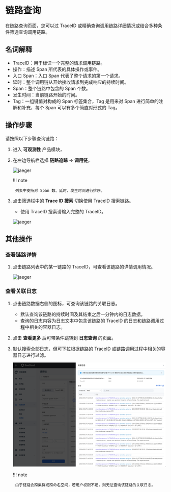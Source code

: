 # 链路查询

在链路查询页面，您可以过 TraceID 或精确查询调用链路详细情况或结合多种条件筛选查询调用链路。

## 名词解释

- TraceID：用于标识一个完整的请求调用链路。
- 操作：描述 Span 所代表的具体操作或事件。
- 入口 Span：入口 Span 代表了整个请求的第一个请求。
- 延时：整个调用链从开始接收请求到完成响应的持续时间。
- Span：整个链路中包含的 Span 个数。
- 发生时间：当前链路开始的时间。
- Tag：一组键值对构成的 Span 标签集合，Tag 是用来对 Span 进行简单的注解和补充，每个 Span 可以有多个简直对形式的 Tag。

## 操作步骤

请按照以下步骤查询链路：

1. 进入 __可观测性__ 产品模块，
2. 在左边导航栏选择 __链路追踪__ -> __调用链__。

    ![jaeger](https://docs.daocloud.io/daocloud-docs-images/docs/zh/docs/insight/images/trace00.png)

    !!! note

        列表中支持对 Span 数、延时、发生时间进行排序。

3. 点击筛选栏中的 __Trace ID 搜索__ 切换使用 TraceID 搜索链路。

   - 使用 TraceID 搜索请输入完整的 TraceID。

    ![jaeger](https://docs.daocloud.io/daocloud-docs-images/docs/zh/docs/insight/images/trace04.png)

## 其他操作

### 查看链路详情

1. 点击链路列表中的某一链路的 TraceID，可查看该链路的详情调用情况。

    ![jaeger](https://docs.daocloud.io/daocloud-docs-images/docs/zh/docs/insight/images/trace03.png)

### 查看关联日志

1. 点击链路数据右侧的图标，可查询该链路的关联日志。

    - 默认查询该链路的持续时间及其结束之后一分钟内的日志数据。
    - 查询的日志内容为日志文本中包含该链路的 TraceID 的日志和链路调用过程中相关的容器日志。
  
2. 点击 __查看更多__ 后可带条件跳转到 __日志查询__ 的页面。
3. 默认搜索全部日志，但可下拉根据链路的 TraceID 或链路调用过程中相关的容器日志进行过滤。

    ![tracelog](../../images/tracelog.png)

    !!! note

        由于链路会跨集群或跨命名空间，若用户权限不足，则无法查询该链路的关联日志。

